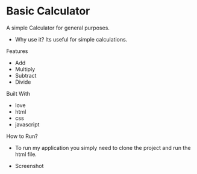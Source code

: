 ﻿# Basic Calculator

A simple Calculator for general purposes.

* Why use it?
  Its useful for simple calculations.

Features
* Add
* Multiply
* Subtract
* Divide

Built With
* love
* html
* css
* javascript

How to Run?
*  To run my application you simply need to clone the project and run the html file.

* Screenshot

